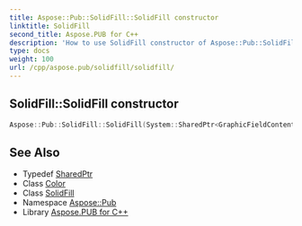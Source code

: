 ```yaml
---
title: Aspose::Pub::SolidFill::SolidFill constructor
linktitle: SolidFill
second_title: Aspose.PUB for C++
description: 'How to use SolidFill constructor of Aspose::Pub::SolidFill class in C++.'
type: docs
weight: 100
url: /cpp/aspose.pub/solidfill/solidfill/
---
```

## SolidFill::SolidFill constructor




```cpp
Aspose::Pub::SolidFill::SolidFill(System::SharedPtr<GraphicFieldContent> ownerGraphicContent, System::Drawing::Color color, double opacity)
```

## See Also

* Typedef [SharedPtr](../../../system/sharedptr/)
* Class [Color](../../../system.drawing/color/)
* Class [SolidFill](../)
* Namespace [Aspose::Pub](../../)
* Library [Aspose.PUB for C++](../../../)
